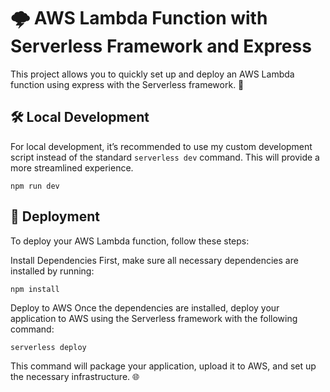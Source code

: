 # 🌩️ AWS Lambda Function with Serverless Framework and Express

This project allows you to quickly set up and deploy an AWS Lambda function using express with the Serverless framework. 🚀

## 🛠️ Local Development

For local development, it’s recommended to use my custom development script instead of the standard `serverless dev` command. This will provide a more streamlined experience. 

```
npm run dev
```

## 🚀 Deployment
To deploy your AWS Lambda function, follow these steps:

Install Dependencies
First, make sure all necessary dependencies are installed by running:


```
npm install
```
Deploy to AWS
Once the dependencies are installed, deploy your application to AWS using the Serverless framework with the following command:


```
serverless deploy
```
This command will package your application, upload it to AWS, and set up the necessary infrastructure. 🌐
